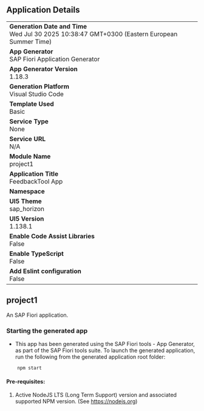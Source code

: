 ## Application Details
|               |
| ------------- |
|**Generation Date and Time**<br>Wed Jul 30 2025 10:38:47 GMT+0300 (Eastern European Summer Time)|
|**App Generator**<br>SAP Fiori Application Generator|
|**App Generator Version**<br>1.18.3|
|**Generation Platform**<br>Visual Studio Code|
|**Template Used**<br>Basic|
|**Service Type**<br>None|
|**Service URL**<br>N/A|
|**Module Name**<br>project1|
|**Application Title**<br>FeedbackTool App|
|**Namespace**<br>|
|**UI5 Theme**<br>sap_horizon|
|**UI5 Version**<br>1.138.1|
|**Enable Code Assist Libraries**<br>False|
|**Enable TypeScript**<br>False|
|**Add Eslint configuration**<br>False|

## project1

An SAP Fiori application.

### Starting the generated app

-   This app has been generated using the SAP Fiori tools - App Generator, as part of the SAP Fiori tools suite.  To launch the generated application, run the following from the generated application root folder:

```
    npm start
```

#### Pre-requisites:

1. Active NodeJS LTS (Long Term Support) version and associated supported NPM version.  (See https://nodejs.org)


